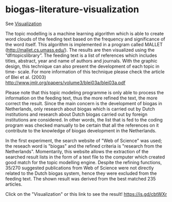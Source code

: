 # biogas-literature-visualization

See [Visualization](http://cbdavis.github.io/biogas-literature-visualization/index.html)

The topic modelling is a machine learning algorithm which is able to create word clouds of the feeding text based on the frequency and significance of the word itself. This algorithm is implemented in a program called MALLET (http://mallet.cs.umass.edu/). The results are then visualized using the “dfrtopicslibrary”. The feeding text is a list of references which includes titles, abstract, year and name of authors and journals. With the graphic design, this technique can also present the development of each topic in time- scale. For more information of this technique please check the article of Blei et al. (2003) http://www.jmlr.org/papers/volume3/blei03a/blei03a.pdf

Please note that this topic modeling programme is only able to process the information on the feeding text, thus the more refined the text, the more correct the result. Since the main concern is the development of biogas in Netherlands, only research about biogas which is carried out by Dutch institutions and research about Dutch biogas carried out by foreign institutions are considered. In other words, the list that is fed to the coding program was checked manually to be certain that all the references on it contribute to the knowledge of biogas development in the Netherlands.

In the first experiment, the search website of "Web of Science" was used; the reseach word is "biogas" and the refined criteria is "research from the Netherlands". Momentarily, this website allows the extraction of the searched result lists in the form of a text file to the computer which created good match for the topic modelling engine. Despite the refining functions, 35/270 suggested publications from Web of Science were not directly related to the Dutch biogas system, hence they were excluded from the feeding text. The shown result was derived from the best matched 235 articles. 

Click on the "Visualization" or this link to see the result! https://is.gd/cbtWXr
